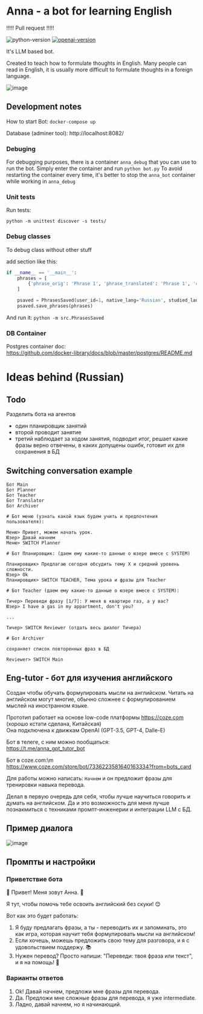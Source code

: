 # Anna - a bot for learning English 

!!!!! Pull request !!!!!

![python-version](https://img.shields.io/badge/python-3.10-blue.svg)
[![openai-version](https://img.shields.io/badge/openai-0.27.8-orange.svg)](https://openai.com/)

It's LLM based bot.

Created to teach how to formulate thoughts in English.
Many people can read in English, it is usually more difficult to formulate thoughts in a foreign language.

![image](https://github.com/agorlov/eng-tutor/assets/2485728/7bf0d2b2-346c-4e1d-b7eb-06af5939851d)

<!-- https://t.me/anna2_gpt_tutor_bot -->


## Development notes

How to start Bot: ``docker-compose up``

Database (adminer tool): http://localhost:8082/


### Debuging

For debugging purposes, there is a container `anna_debug` that you can use to run the bot.
Simply enter the container and run `python bot.py`
To avoid restarting the container every time, it's better to stop the `anna_bot` container while working in `anna_debug`


### Unit tests

Run tests:

```
python -m unittest discover -s tests/
```

### Debug classes

To debug class without other stuff

add section like this:
```python
if __name__ == '__main__':
    phrases = [
        {'phrase_orig': 'Phrase 1', 'phrase_translated': 'Phrase 1', 'correct': '1'}
    ]

    psaved = PhrasesSaved(user_id=1, native_lang='Russian', studied_lang='English')
    psaved.save_phrases(phrases)
```

And run it: `python -m src.PhrasesSaved`

### DB Container

Postgres container doc:\
https://github.com/docker-library/docs/blob/master/postgres/README.md

# Ideas behind (Russian)

## Todo

Разделить бота на агентов

- один планировщик занятий
- второй проводит занятие
- третий наблюдает за ходом занятия, подводит итог, решает какие фразы верно отвечены,
  в каких допущены ошибк, готовит их для сохранения в БД

## Switching conversation example

```
Бот Main
Бот Planner
Бот Teacher
Бот Translator
Бот Archiver

# Бот меню (узнать какой язык будем учить и предпочтения пользователя):

Меню> Привет, можем начать урок.
Юзер> Давай начнем
Меню> SWITCH Planner

# Бот Планировщик: (даем ему какие-то данные о юзере вмесе с SYSTEM)

Планировщик> Предлагаю сегодня обсудить тему X и средний уровень сложности.
Юзер> Ok
Планировщик> SWITCH TEACHER, Тема урока и фразы для Teacher

# Бот Teacher (даем ему какие-то данные о юзере вмесе с SYSTEM):

Тичер> Переведи фразу [1/7]: У меня в квартире газ, а у вас?
Юзер> I have a gas in my appartment, don't you?

...

Тичер> SWITCH Reviewer (отдать весь диалог Тичера)

# Бот Archiver

сохраняет список повторенных фраз в БД

Reviewer> SWITCH Main
```





## Eng-tutor - бот для изучения английского

Создан чтобы обучать формулировать мысли на английском.
Читать на английском могут многие, обычно сложнее с формулированием мыслей на иностранном языке.

Прототип работает на основе low-code платформы https://coze.com (хорошо кстати сделана, Китайская)\
Она подключена к движкам OpenAI (GPT-3.5, GPT-4, Dalle-E)

Бот в телеге, с ним можно пообщаться:\
https://t.me/anna_gpt_tutor_bot

Бот в coze.com:\m
https://www.coze.com/store/bot/7336223581640163334?from=bots_card

Для работы можно написать: ``Начнем`` и он предложит фразы для тренировки навыка перевода.

Делал в первую очередь для себя, чтобы лучше научиться говорить и думать на английском.
Да и это возможность для меня лучше познакмиться с техниками промпт-инженерии и интеграции LLM с БД.

## Пример диалога

![image](https://github.com/agorlov/eng-tutor/assets/2485728/1d2c487f-4a34-4ef1-addf-01441c7ab2fa)


## Промпты и настройки

### Приветствие бота

🎉 Привет! Меня зовут Анна. 🌟

Я тут, чтобы помочь тебе освоить английский без скуки! 😊

Вот как это будет работать:
1. Я буду предлагать фразы, а ты - переводить их и запоминать, это как игра, которая научит тебя формулировать мысли на английском!
2. Если хочешь, можешь предложить свою тему для разговора, и я с удовольствием поддержу. 📚
3. Нужен перевод? Просто напиши: "Переведи: твоя фраза или текст", и я на помощь! 📖

### Варианты ответов

1. Ok! Давай начнем, предложи мне фразы для перевода.
2. Да. Предложи мне сложные фразы для перевода, я уже intermediate.
3. Ладно, давай начнем, но я начинающий.


